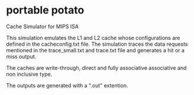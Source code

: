 # portable potato

Cache Simulator for MIPS ISA

This simulation emulates the L1 and L2 cache whose configurations are defined in the cacheconfig.txt file. The simulation traces the data requests mentioned in the trace_small.txt and trace.txt file and generates a hit or a miss output.

The caches are write-through, direct and fully associative associative and non inclusive type.

The outputs are generated with a ".out" extention.
